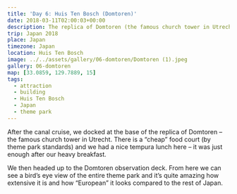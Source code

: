 ```yaml
---
title: 'Day 6: Huis Ten Bosch (Domtoren)'
date: 2018-03-11T02:00:03+00:00
description: The replica of Domtoren (the famous church tower in Utrecht) at Huis Ten Bosch has an observation deck with great 360 degree views.
trip: Japan 2018
place: Japan
timezone: Japan
location: Huis Ten Bosch
image: ../../assets/gallery/06-domtoren/Domtoren (1).jpeg
gallery: 06-domtoren
map: [33.0859, 129.7889, 15]
tags:
  - attraction
  - building
  - Huis Ten Bosch
  - Japan
  - theme park
---
```


After the canal cruise, we docked at the base of the replica of Domtoren &#8211; the famous church tower in Utrecht. There is a &#8220;cheap&#8221; food court (by theme park standards) and we had a nice tempura lunch here &#8211; it was just enough after our heavy breakfast.

We then headed up to the Domtoren observation deck. From here we can see a bird&#8217;s eye view of the entire theme park and it&#8217;s quite amazing how extensive it is and how &#8220;European&#8221; it looks compared to the rest of Japan.
